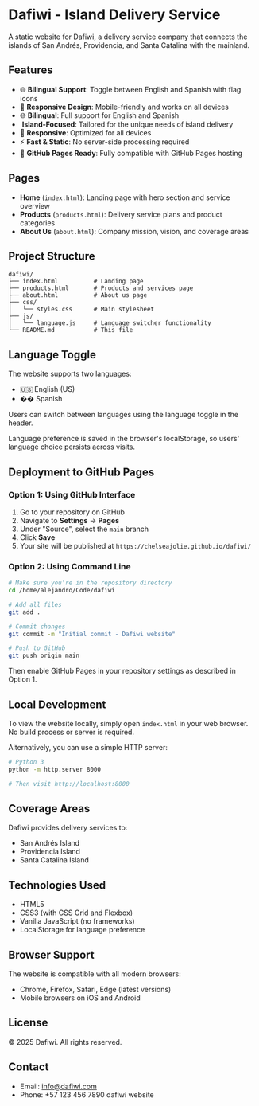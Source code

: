 # Dafiwi - Island Delivery Service

A static website for Dafiwi, a delivery service company that connects the islands of San Andrés, Providencia, and Santa Catalina with the mainland.

## Features

- 🌐 **Bilingual Support**: Toggle between English and Spanish with flag icons
- 📱 **Responsive Design**: Mobile-friendly and works on all devices
- 🌐 **Bilingual**: Full support for English and Spanish
- ️ **Island-Focused**: Tailored for the unique needs of island delivery
- 📱 **Responsive**: Optimized for all devices
- ⚡ **Fast & Static**: No server-side processing required
- 🚀 **GitHub Pages Ready**: Fully compatible with GitHub Pages hosting

## Pages

- **Home** (`index.html`): Landing page with hero section and service overview
- **Products** (`products.html`): Delivery service plans and product categories
- **About Us** (`about.html`): Company mission, vision, and coverage areas

## Project Structure

```
dafiwi/
├── index.html          # Landing page
├── products.html       # Products and services page
├── about.html          # About us page
├── css/
│   └── styles.css      # Main stylesheet
├── js/
│   └── language.js     # Language switcher functionality
└── README.md           # This file
```

## Language Toggle


The website supports two languages:
- 🇺🇸 English (US)
- �� Spanish

Users can switch between languages using the language toggle in the header.

Language preference is saved in the browser's localStorage, so users' language choice persists across visits.

## Deployment to GitHub Pages

### Option 1: Using GitHub Interface

1. Go to your repository on GitHub
2. Navigate to **Settings** → **Pages**
3. Under "Source", select the `main` branch
4. Click **Save**
5. Your site will be published at `https://chelseajolie.github.io/dafiwi/`

### Option 2: Using Command Line

```bash
# Make sure you're in the repository directory
cd /home/alejandro/Code/dafiwi

# Add all files
git add .

# Commit changes
git commit -m "Initial commit - Dafiwi website"

# Push to GitHub
git push origin main
```

Then enable GitHub Pages in your repository settings as described in Option 1.

## Local Development

To view the website locally, simply open `index.html` in your web browser. No build process or server is required.

Alternatively, you can use a simple HTTP server:

```bash
# Python 3
python -m http.server 8000

# Then visit http://localhost:8000
```

## Coverage Areas

Dafiwi provides delivery services to:
- San Andrés Island
- Providencia Island
- Santa Catalina Island

## Technologies Used

- HTML5
- CSS3 (with CSS Grid and Flexbox)
- Vanilla JavaScript (no frameworks)
- LocalStorage for language preference

## Browser Support

The website is compatible with all modern browsers:
- Chrome, Firefox, Safari, Edge (latest versions)
- Mobile browsers on iOS and Android

## License

© 2025 Dafiwi. All rights reserved.

## Contact

- Email: info@dafiwi.com
- Phone: +57 123 456 7890
dafiwi website
